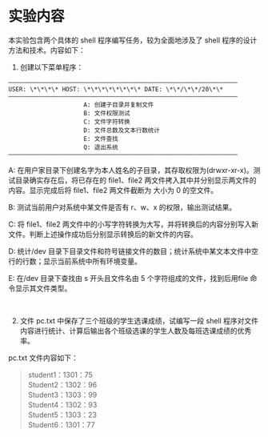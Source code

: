 # 实验内容

本实验包含两个具体的 shell 程序编写任务，较为全面地涉及了 shell 程序的设计方法和技术。内容如下：

1. 创建以下菜单程序：

```
————————————————————————————————————————————————————————————————
USER: \*\*\*\* HOST: \*\*\*\*\*\*\*\* DATE: \*\*/\*\*/20\*\*
————————————————————————————————————————————————————————————————
                     A: 创建子目录并复制文件
                     B: 文件权限测试
                     C: 文件字符转换
                     D: 文件总数及文本行数统计
                     E: 文件查找
                     Q: 退出系统
————————————————————————————————————————————————————————————————
```

A: 在用户家目录下创建名字为本人姓名的子目录，其存取权限为(drwxr-xr-x)。测试目录确实存在后，将已存在的 file1、file2 两文件拷入其中并分别显示两文件的内容。显示完成后将 file1、file2 两文件截断为
大小为 0 的空文件。

B: 测试当前用户对系统中某文件是否有 r、w、x 的权限，输出测试结果。

C: 将 file1、file2 两文件中的小写字符转换为大写，并将转换后的内容分别写入新文件。判断上述操作成功后分别显示转换后的新文件的内容。

D: 统计/dev 目录下目录文件和符号链接文件的数目；统计系统中某文本文件中空行的行数；显示当前系统中所有环境变量。

E: 在/dev 目录下查找由 s 开头且文件名由 5 个字符组成的文件，找到后用file 命令显示其文件类型。

<br/>

2. 文件 pc.txt 中保存了三个班级的学生选课成绩，试编写一段 shell 程序对文件内容进行统计、计算后输出各个班级选课的学生人数及每班选课成绩的优秀率。

pc.txt 文件内容如下：

> student1：1301：75    
> Student2：1302：96    
> Student3：1303：99    
> Student4：1302：93    
> Student5：1303：23    
> Student6：1301：77    
